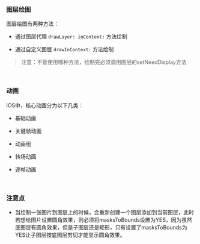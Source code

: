 ### 图层绘图

图层绘图有两种方法：

* 通过图层代理 `drawLayer: inContext:` 方法绘制

* 通过自定义图层 `drawInContext:` 方法绘制

> 注意：不管使用哪种方法，绘制完必须调用图层的setNeedDisplay方法

<br>

### 动画

IOS中，核心动画分为以下几类：

* 基础动画

* 关键帧动画

* 动画组

* 转场动画

* 逐帧动画

<br>

### 注意点

* 当绘制一张图片到图层上的时候，会重新创建一个图层添加到当前图层，此时若想给图片设置圆角效果，则必须将masksToBounds设置为YES，因为虽然底图层有圆角效果，但是子图层还是矩形，只有设置了masksToBounds为YES让子图层按底图层剪切才能显示圆角效果。